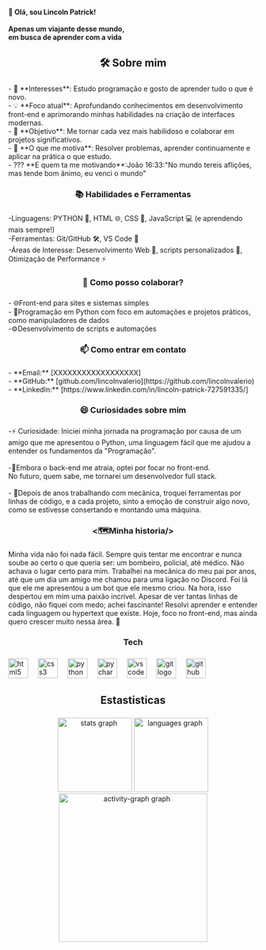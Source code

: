 <h4 align="left">👋 Olá, sou Lincoln Patrick!  <br><br>Apenas um viajante desse mundo,<br>em busca de aprender com a vida</h4>

###

<h2 align="center">🛠️ Sobre mim</h2>

###

<p align="left">- 🔎 **Interesses**: Estudo programação e gosto de aprender tudo o que é novo.  <br>- 💡 **Foco atual**: Aprofundando conhecimentos em desenvolvimento front-end e aprimorando minhas habilidades na criação de interfaces modernas.<br>- 🚀 **Objetivo**: Me tornar cada vez mais habilidoso e colaborar em projetos significativos.  <br>- 🎯 **O que me motiva**: Resolver problemas, aprender continuamente e aplicar na prática o que estudo.  <br>- ??? **E quem ta me motivando**:João 16:33:"No mundo tereis aflições, mas tende bom ânimo, eu venci o mundo"</p>

###

<h3 align="center">📚 Habilidades e Ferramentas</h3>

###

<p align="left">-Linguagens: PYTHON 🐍, HTML 🌐, CSS 🎨, JavaScript 💻 (e aprendendo mais sempre!)<br>-Ferramentas: Git/GitHub 🛠️, VS Code 💼<br>-Áreas de Interesse: Desenvolvimento Web 🌟, scripts personalizados 📜, Otimização de Performance ⚡</p>

###

<h3 align="center">🤝 Como posso colaborar?</h3>

###

<p align="left">- 🌐Front-end para sites e sistemas simples <br>- 🐍Programação em Python com foco em automações e projetos práticos,  como manipuladores de dados<br>-⚙️Desenvolvimento de scripts e automações</p>

###

<h3 align="center">📫 Como entrar em contato</h3>

###

<p align="left">- **Email:** [XXXXXXXXXXXXXXXXXX]  <br>- **GitHub:** [github.com/lincolnvalerio](https://github.com/lincolnvalerio)  <br>- **LinkedIn:** [https://www.linkedin.com/in/lincoln-patrick-727591335/]</p>

###

<h3 align="center">😄 Curiosidades  sobre mim</h3>

###

<p align="left">-⚡ Curiosidade: Iniciei minha jornada na programação por causa de um amigo que me apresentou o Python, uma linguagem fácil que me ajudou a entender os fundamentos da "Programação".<br><br>-🌟Embora o back-end me atraia, optei por focar no front-end.<br>No futuro, quem sabe, me tornarei um desenvolvedor full stack.<br><br>- 🔧Depois de anos trabalhando com mecânica, troquei ferramentas por linhas de código, e a cada projeto, sinto a emoção de construir algo novo, como se estivesse consertando e montando uma máquina.</p>

###

<h3 align="center"><🗺️Minha historia/></h3>

###

<p align="left">Minha vida não foi nada fácil. Sempre quis tentar me encontrar e nunca soube ao certo o que queria ser: um bombeiro, policial, até médico. Não achava o lugar certo para mim. Trabalhei na mecânica do meu pai por anos, até que um dia um amigo me chamou para uma ligação no Discord. Foi lá que ele me apresentou a um bot que ele mesmo criou. Na hora, isso despertou em mim uma paixão incrível. Apesar de ver tantas linhas de código, não fiquei com medo; achei fascinante! Resolvi aprender e entender cada linguagem ou hypertext que existe. Hoje, foco no front-end, mas ainda quero crescer muito nessa área. 🚀</p>

###

<h3 align="center">Tech</h3>

###

<div align="left">
  <img src="https://cdn.jsdelivr.net/gh/devicons/devicon/icons/html5/html5-plain-wordmark.svg" height="40" alt="html5 logo"  />
  <img width="12" />
  <img src="https://cdn.jsdelivr.net/gh/devicons/devicon/icons/css3/css3-plain-wordmark.svg" height="40" alt="css3 logo"  />
  <img width="12" />
  <img src="https://cdn.jsdelivr.net/gh/devicons/devicon/icons/python/python-original.svg" height="40" alt="python logo"  />
  <img width="12" />
  <img src="https://cdn.jsdelivr.net/gh/devicons/devicon/icons/pycharm/pycharm-original.svg" height="40" alt="pycharm logo"  />
  <img width="12" />
  <img src="https://cdn.jsdelivr.net/gh/devicons/devicon/icons/vscode/vscode-original.svg" height="40" alt="vscode logo"  />
  <img width="12" />
  <img src="https://cdn.jsdelivr.net/gh/devicons/devicon/icons/git/git-original.svg" height="40" alt="git logo"  />
  <img width="12" />
  <img src="https://cdn.jsdelivr.net/gh/devicons/devicon/icons/github/github-original.svg" height="40" alt="github logo"  />
</div>

###

<h2 align="center">Estastisticas</h2>

###

<div align="center">
  <img src="https://github-readme-stats.vercel.app/api?username=lincolnvalerio&hide_title=false&hide_rank=false&show_icons=true&include_all_commits=true&count_private=true&disable_animations=false&theme=midnight-purple&locale=pt-br&hide_border=false&order=1" height="150" alt="stats graph"  />
  <img src="https://github-readme-stats.vercel.app/api/top-langs?username=lincolnvalerio&locale=pt-br&hide_title=false&layout=compact&card_width=320&langs_count=5&theme=midnight-purple&hide_border=false&order=2" height="150" alt="languages graph"  />
  <img src="https://github-readme-activity-graph.vercel.app/graph?username=lincolnvalerio&radius=16&theme=modern-lilac&area=true&order=5&hide_border=false&hide_title=true" height="300" alt="activity-graph graph"  />
</div>

###
